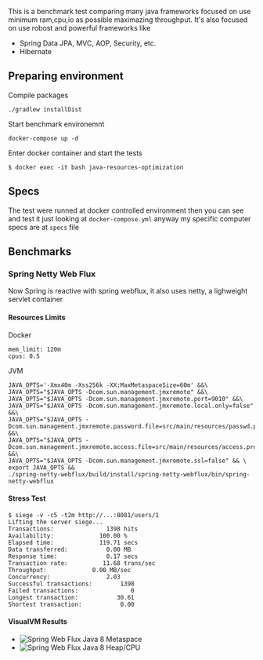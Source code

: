This is a benchmark test comparing many java frameworks focused on use minimum ram,cpu,io as possible maximazing throughput. It's also focused on use robost and powerful frameworks like

* Spring Data JPA, MVC, AOP, Security, etc.
* Hibernate

## Preparing environment

Compile packages

	./gradlew installDist

Start benchmark environemnt

	docker-compose up -d

Enter docker container and start the tests

	$ docker exec -it bash java-resources-optimization

## Specs
The test were runned at docker controlled environment then you can see and test it just looking at `docker-compose.yml` anyway my specific computer specs are at `specs` file

## Benchmarks

### Spring Netty Web Flux
Now Spring is reactive with spring webflux, it also uses netty, a lighweight servlet container

#### Resources Limits

Docker

```
mem_limit: 120m
cpus: 0.5
```

JVM

```
JAVA_OPTS='-Xmx40m -Xss256k -XX:MaxMetaspaceSize=60m' &&\
JAVA_OPTS="$JAVA_OPTS -Dcom.sun.management.jmxremote" &&\
JAVA_OPTS="$JAVA_OPTS -Dcom.sun.management.jmxremote.port=9010" &&\
JAVA_OPTS="$JAVA_OPTS -Dcom.sun.management.jmxremote.local.only=false" &&\
JAVA_OPTS="$JAVA_OPTS -Dcom.sun.management.jmxremote.password.file=src/main/resources/passwd.properties" &&\
JAVA_OPTS="$JAVA_OPTS -Dcom.sun.management.jmxremote.access.file=src/main/resources/access.properties" &&\
JAVA_OPTS="$JAVA_OPTS -Dcom.sun.management.jmxremote.ssl=false" && \
export JAVA_OPTS &&
./spring-netty-webflux/build/install/spring-netty-webflux/bin/spring-netty-webflux
```

#### Stress Test
```
$ siege -v -c5 -t2m http://...:8081/users/1
Lifting the server siege...
Transactions:		        1398 hits
Availability:		      100.00 %
Elapsed time:		      119.71 secs
Data transferred:	        0.00 MB
Response time:		        0.17 secs
Transaction rate:	       11.68 trans/sec
Throughput:		        0.00 MB/sec
Concurrency:		        2.03
Successful transactions:        1398
Failed transactions:	           0
Longest transaction:	       30.61
Shortest transaction:	        0.00
```


#### VisualVM Results

* ![Spring Web Flux Java 8 Metaspace](https://i.imgur.com/rtPUjuf.png)
* ![Spring Web Flux Java 8 Heap/CPU](https://i.imgur.com/ERuiEky.png)
